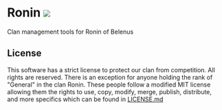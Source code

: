 # Ronin <img src="https://img.shields.io/badge/license-all%20rights%20reserved-blue.svg">
Clan management tools for Ronin of Belenus

## License
This software has a strict license to protect our clan from competition. All rights are reserved. There is an exception for anyone holding the rank of "General" in the clan Ronin. These people follow a modified MIT license allowing them the rights to use, copy, modify, merge, publish, distribute, and more specifics which can be found in <a href="LICENSE.md">LICENSE.md</a>
